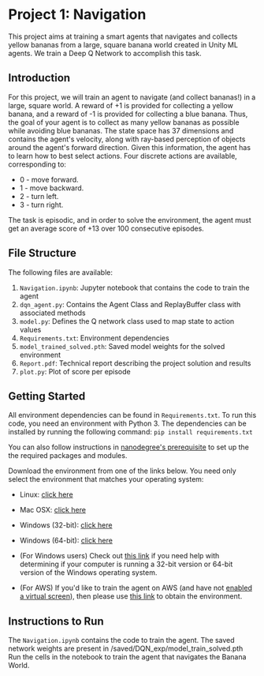 # Project 1: Navigation
This project aims at training a smart agents that navigates and collects yellow bananas from a large, square banana world created in Unity ML agents. 
We train a Deep Q Network to accomplish this task. 

## Introduction
For this project, we will train an agent to navigate (and collect bananas!) in a large, square world.
A reward of +1 is provided for collecting a yellow banana, and a reward of -1 is provided for collecting a blue banana. Thus, the goal of your agent is to collect as many yellow bananas as possible while avoiding blue bananas.
The state space has 37 dimensions and contains the agent's velocity, along with ray-based perception of objects around the agent's forward direction. Given this information, the agent has to learn how to best select actions. Four discrete actions are available, corresponding to:
-	0 - move forward.
-	1 - move backward.
-	2 - turn left.
-	3 - turn right.

The task is episodic, and in order to solve the environment, the agent must get an average score of +13 over 100 consecutive episodes.

## File Structure
The following files are available:
1. `Navigation.ipynb`: Jupyter notebook that contains the code to train the agent
2. `dqn_agent.py`: Contains the Agent Class and ReplayBuffer class with associated methods
3. `model.py`: Defines the Q network class used to map state to action values
4. `Requirements.txt`: Environment dependencies
5. `model_trained_solved.pth`: Saved model weights for the solved environment
6. `Report.pdf`: Technical report describing the project solution and results
7. `plot.py`: Plot of score per episode

## Getting Started
All environment dependencies can be found in `Requirements.txt`. To run this code, you need an environment with Python 3. The
dependencies can be installed by running the following command:
`pip install requirements.txt`

You can also follow instructions in [nanodegree's prerequisite](https://github.com/udacity/deep-reinforcement-learning/#dependencies) to set up the the required packages and modules.

Download the environment from one of the links below. You need only select the environment that matches your operating system:

- Linux: [click here](https://s3-us-west-1.amazonaws.com/udacity-drlnd/P1/Banana/Banana_Linux.zip)
- Mac OSX: [click here](https://s3-us-west-1.amazonaws.com/udacity-drlnd/P1/Banana/Banana.app.zip)
- Windows (32-bit): [click here](https://s3-us-west-1.amazonaws.com/udacity-drlnd/P1/Banana/Banana_Windows_x86.zip)
- Windows (64-bit): [click here](https://s3-us-west-1.amazonaws.com/udacity-drlnd/P1/Banana/Banana_Windows_x86_64.zip)
- (For Windows users) Check out [this link](https://support.microsoft.com/en-us/help/827218/how-to-determine-whether-a-computer-is-running-a-32-bit-version-or-64) if you need help with determining if your computer is running a 32-bit version or 64-bit version of the Windows operating system.

- (For AWS) If you'd like to train the agent on AWS (and have not [enabled a virtual screen](https://github.com/Unity-Technologies/ml-agents/blob/master/docs/Training-on-Amazon-Web-Service.md)), then please use [this link](https://s3-us-west-1.amazonaws.com/udacity-drlnd/P1/Banana/Banana_Linux_NoVis.zip) to obtain the environment.


## Instructions to Run
The `Navigation.ipynb` contains the code to train the agent. The saved network weights are present in /saved/DQN_exp/model_train_solved.pth
Run the cells in the notebook to train the agent that navigates the Banana World. 







